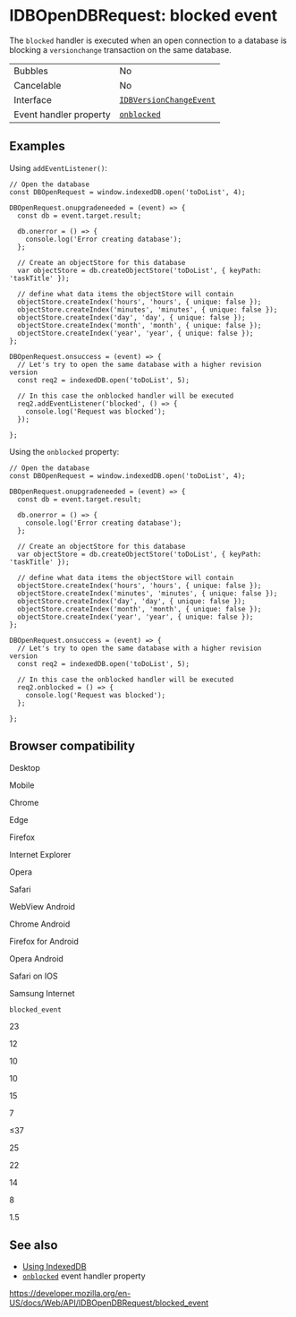 # IDBOpenDBRequest: blocked event

The `blocked` handler is executed when an open connection to a database is blocking a `versionchange` transaction on the same database.

<table><tbody><tr class="odd"><td>Bubbles</td><td>No</td></tr><tr class="even"><td>Cancelable</td><td>No</td></tr><tr class="odd"><td>Interface</td><td><a href="../idbversionchangeevent"><code>IDBVersionChangeEvent</code></a></td></tr><tr class="even"><td>Event handler property</td><td><a href="onblocked"><code>onblocked</code></a></td></tr></tbody></table>

## Examples

Using `addEventListener()`:

    // Open the database
    const DBOpenRequest = window.indexedDB.open('toDoList', 4);

    DBOpenRequest.onupgradeneeded = (event) => {
      const db = event.target.result;

      db.onerror = () => {
        console.log('Error creating database');
      };

      // Create an objectStore for this database
      var objectStore = db.createObjectStore('toDoList', { keyPath: 'taskTitle' });

      // define what data items the objectStore will contain
      objectStore.createIndex('hours', 'hours', { unique: false });
      objectStore.createIndex('minutes', 'minutes', { unique: false });
      objectStore.createIndex('day', 'day', { unique: false });
      objectStore.createIndex('month', 'month', { unique: false });
      objectStore.createIndex('year', 'year', { unique: false });
    };

    DBOpenRequest.onsuccess = (event) => {
      // Let's try to open the same database with a higher revision version
      const req2 = indexedDB.open('toDoList', 5);

      // In this case the onblocked handler will be executed
      req2.addEventListener('blocked', () => {
        console.log('Request was blocked');
      });

    };

Using the `onblocked` property:

    // Open the database
    const DBOpenRequest = window.indexedDB.open('toDoList', 4);

    DBOpenRequest.onupgradeneeded = (event) => {
      const db = event.target.result;

      db.onerror = () => {
        console.log('Error creating database');
      };

      // Create an objectStore for this database
      var objectStore = db.createObjectStore('toDoList', { keyPath: 'taskTitle' });

      // define what data items the objectStore will contain
      objectStore.createIndex('hours', 'hours', { unique: false });
      objectStore.createIndex('minutes', 'minutes', { unique: false });
      objectStore.createIndex('day', 'day', { unique: false });
      objectStore.createIndex('month', 'month', { unique: false });
      objectStore.createIndex('year', 'year', { unique: false });
    };

    DBOpenRequest.onsuccess = (event) => {
      // Let's try to open the same database with a higher revision version
      const req2 = indexedDB.open('toDoList', 5);

      // In this case the onblocked handler will be executed
      req2.onblocked = () => {
        console.log('Request was blocked');
      };

    };

## Browser compatibility

Desktop

Mobile

Chrome

Edge

Firefox

Internet Explorer

Opera

Safari

WebView Android

Chrome Android

Firefox for Android

Opera Android

Safari on IOS

Samsung Internet

`blocked_event`

23

12

10

10

15

7

≤37

25

22

14

8

1.5

## See also

- [Using IndexedDB](../indexeddb_api/using_indexeddb)
- [`onblocked`](onblocked) event handler property

<a href="https://developer.mozilla.org/en-US/docs/Web/API/IDBOpenDBRequest/blocked_event" class="_attribution-link">https://developer.mozilla.org/en-US/docs/Web/API/IDBOpenDBRequest/blocked_event</a>
